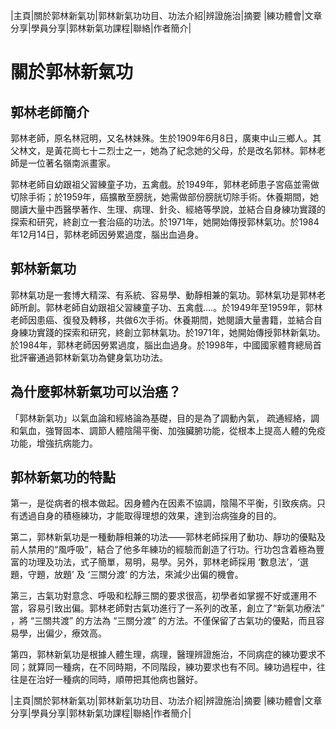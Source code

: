 |主頁|關於郭林新氣功|郭林新氣功功目、功法介紹|辨證施治|摘要
|練功體會|文章分享|學員分享|郭林新氣功課程|聯絡|作者簡介|  

# 關於郭林新氣功  

## 郭林老師簡介  

郭林老師，原名林冠明，又名林妹殊。生於1909年6月8日，廣東中山三鄉人。其父林文，是黃花崗七十ニ烈士之一，她為了紀念她的父母，於是改名郭林。郭林老師是一位著名嶺南派畫家。  

郭林老師自幼跟祖父習練童子功，五禽戲。於1949年，郭林老師患子宮癌並需做切除手術；於1959年，癌擴散至膀胱，她需做部份膀胱切除手術。休養期間，她閱讀大量中西醫學著作、生理、病理、針灸、經絡等學說，並結合自身練功實踐的探索和研究，終創立一套治癌的功法。於1971年，她開始傳授郭林氣功。於1984年12月14日，郭林老師因勞累過度，腦出血過身。  

## 郭林新氣功

郭林氣功是一套博大精深、有系統、容易學、動靜相兼的氣功。郭林氣功是郭林老師所創。郭林老師自幼跟祖父習練童子功、五禽戲....。於1949年至1959年，郭林老師因患癌、復發及轉移，共做6次手術。休養期間，她閱讀大量書籍，並結合自身練功實踐的探索和研究，終創立郭林氣功。於1971年，她開始傳授郭林新氣功。於1984年，郭林老師因勞累過度，腦出血過身。於1998年，中國國家體育總局首批評審通過郭林新氣功為健身氣功功法。  

## 為什麼郭林新氣功可以治癌？

「郭林新氣功」以氣血論和經絡論為基礎，目的是為了調動內氣， 疏通經絡，調和氣血，強腎固本、調節人體陰陽平衡、加強臟腑功能，從根本上提高人體的免疫功能，增強抗病能力。  

## 郭林新氣功的特點

第一，是從病者的根本做起。因身體內在因素不協調，陰陽不平衡，引致疾病。只有透過自身的積極練功，才能取得理想的效果，達到治病強身的目的。  

第二，郭林新氣功是一種動靜相兼的功法——郭林老師採用了動功、靜功的優點及前人禁用的“風呼吸”，結合了他多年練功的經驗而創造了行功。行功包含着極為豐富的功理及功法，式子簡單，易明，易學。另外，郭林老師採用 ‘數息法’，‘選題，守題，放題’ 及 ‘三關分渡’ 的方法，來減少出偏的機會。   

第三，古氣功對意念、呼吸和松靜三關的要求很高，初學者如掌握不好或運用不當，容易引致出偏。郭林老師對古氣功進行了一系列的改革，創立了“新氣功療法” ，將 “三關共渡” 的方法為 “三關分渡” 的方法。不僅保留了古氣功的優點，而且容易學，出偏少，療效高。   

第四，郭林新氣功是根據人體生理，病理，醫理辨證施治，不同病症的練功要求不同；就算同一種病，在不同時期，不同階段，練功要求也有不同。練功過程中，往往是在治好一種病的同時，順帶把其他病也醫好。  

|主頁|關於郭林新氣功|郭林新氣功功目、功法介紹|辨證施治|摘要
|練功體會|文章分享|學員分享|郭林新氣功課程|聯絡|作者簡介|  

